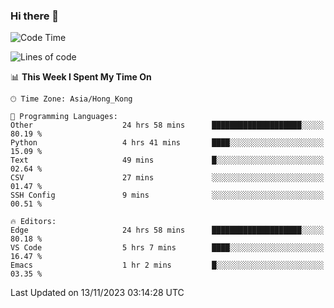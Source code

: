 ### Hi there 👋

<!--
**nicehiro/nicehiro** is a ✨ _special_ ✨ repository because its `README.md` (this file) appears on your GitHub profile.

Here are some ideas to get you started:

- 🔭 I’m currently working on ...
- 🌱 I’m currently learning ...
- 👯 I’m looking to collaborate on ...
- 🤔 I’m looking for help with ...
- 💬 Ask me about ...
- 📫 How to reach me: ...
- 😄 Pronouns: ...
- ⚡ Fun fact: ...
-->

<!--START_SECTION:waka-->
![Code Time](http://img.shields.io/badge/Code%20Time-54%20hrs%2011%20mins-blue)

![Lines of code](https://img.shields.io/badge/From%20Hello%20World%20I%27ve%20Written-2.6%20million%20lines%20of%20code-blue)

📊 **This Week I Spent My Time On** 

```text
🕑︎ Time Zone: Asia/Hong_Kong

💬 Programming Languages: 
Other                    24 hrs 58 mins      ████████████████████░░░░░   80.19 % 
Python                   4 hrs 41 mins       ████░░░░░░░░░░░░░░░░░░░░░   15.09 % 
Text                     49 mins             █░░░░░░░░░░░░░░░░░░░░░░░░   02.64 % 
CSV                      27 mins             ░░░░░░░░░░░░░░░░░░░░░░░░░   01.47 % 
SSH Config               9 mins              ░░░░░░░░░░░░░░░░░░░░░░░░░   00.51 % 

🔥 Editors: 
Edge                     24 hrs 58 mins      ████████████████████░░░░░   80.18 % 
VS Code                  5 hrs 7 mins        ████░░░░░░░░░░░░░░░░░░░░░   16.47 % 
Emacs                    1 hr 2 mins         █░░░░░░░░░░░░░░░░░░░░░░░░   03.35 % 
```


 Last Updated on 13/11/2023 03:14:28 UTC
<!--END_SECTION:waka-->
